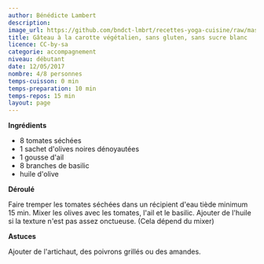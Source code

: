 ```yaml
---
author: Bénédicte Lambert
description: 
image_url: https://github.com/bndct-lmbrt/recettes-yoga-cuisine/raw/master/medias/caviar-olives.jpg
title: Gâteau à la carotte végétalien, sans gluten, sans sucre blanc
licence: CC-by-sa
categorie: accompagnement
niveau: débutant
date: 12/05/2017
nombre: 4/8 personnes
temps-cuisson: 0 min
temps-preparation: 10 min
temps-repos: 15 min
layout: page
---
```


**Ingrédients**  

* 8 tomates séchées
* 1 sachet d'olives noires dénoyautées
* 1 gousse d'ail
* 8 branches de basilic
* huile d'olive


**Déroulé**

Faire tremper les tomates séchées dans un récipient d'eau tiède minimum 15 min.
Mixer les olives avec les tomates, l'ail et le basilic.
Ajouter de l'huile si la texture n'est pas assez onctueuse. (Cela dépend du mixer)

**Astuces** 

Ajouter de l'artichaut, des poivrons grillés ou des amandes.